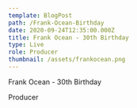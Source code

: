 ```yaml
---
template: BlogPost
path: /Frank-Ocean-Birthday
date: 2020-09-24T12:35:00.000Z
title: Frank Ocean - 30th Birthday
type: Live
role: Producer
thumbnail: /assets/frankocean.png
---
```

<!--StartFragment-->

Frank Ocean - 30th Birthday

Producer

<!--EndFragment-->
